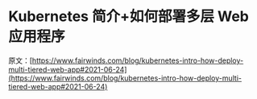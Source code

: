 # Kubernetes 简介+如何部署多层 Web 应用程序

原文：[https://www.fairwinds.com/blog/kubernetes-intro-how-deploy-multi-tiered-web-app#2021-06-24](https://www.fairwinds.com/blog/kubernetes-intro-how-deploy-multi-tiered-web-app#2021-06-24)
